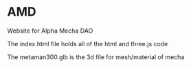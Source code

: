 # AMD
Website for Alpha Mecha DAO

The index.html file holds all of the html and three.js code
  
The metaman300.glb is the 3d file for mesh/material of mecha
